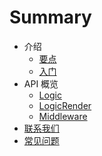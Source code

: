 # Summary

* 介绍
  * [要点](./README.md)
  * [入门](./guide.md)
* API 概览
  * [Logic](./Logic.md)
  * [LogicRender](./LogicRender.md)
  * [Middleware](./Middleware.md)
* [联系我们](./connection.md)
* [常见问题](./question.md)